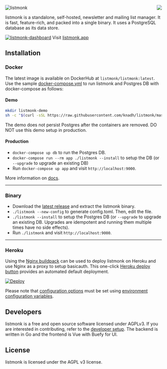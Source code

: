 <a href="https://zerodha.tech"><img src="https://zerodha.tech/static/images/github-badge.svg" align="right" /></a>

![listmonk](https://user-images.githubusercontent.com/547147/89733021-43fbf700-da70-11ea-82e4-e98cb5010257.png)

listmonk is a standalone, self-hosted, newsletter and mailing list manager. It is fast, feature-rich, and packed into a single binary. It uses a PostgreSQL database as its data store.

[![listmonk-dashboard](https://user-images.githubusercontent.com/547147/89733057-87566580-da70-11ea-8160-855f6f046a55.png)](https://listmonk.app)
Visit [listmonk.app](https://listmonk.app)

## Installation

### Docker

The latest image is available on DockerHub at `listmonk/listmonk:latest`. Use the sample [docker-compose.yml](https://github.com/knadh/listmonk/blob/master/docker-compose.yml) to run listmonk and Postgres DB with docker-compose as follows:

#### Demo

```bash
mkdir listmonk-demo
sh -c "$(curl -sSL https://raw.githubusercontent.com/knadh/listmonk/master/install-demo.sh)"
```

The demo does not persist Postgres after the containers are removed. DO NOT use this demo setup in production.

#### Production
- `docker-compose up db` to run the Postgres DB.
- `docker-compose run --rm app ./listmonk --install` to setup the DB (or `--upgrade` to upgrade an existing DB)
- Run `docker-compose up app` and visit `http://localhost:9000`.

More information on [docs](https://listmonk.app/docs).

__________________

### Binary
- Download the [latest release](https://github.com/knadh/listmonk/releases) and extract the listmonk binary.
- `./listmonk --new-config` to generate config.toml. Then, edit the file.
- `./listmonk --install` to setup the Postgres DB (or `--upgrade` to upgrade an existing DB. Upgrades are idempotent and running them multiple times have no side effects).
- Run `./listmonk` and visit `http://localhost:9000`.

__________________

### Heroku 

Using the [Nginx buildpack](https://github.com/heroku/heroku-buildpack-nginx) can be used to deploy listmonk on Heroku and use Nginx as a proxy to setup basicauth. 
This one-click [Heroku deploy button](https://github.com/bumi/listmonk-heroku) provides an automated default deployment.

[![Deploy](https://www.herokucdn.com/deploy/button.svg)](https://heroku.com/deploy?template=https://github.com/bumi/listmonk-heroku)

Please note that [configuration options](https://listmonk.app/docs/configuration) must be set using [environment configuration variables](https://devcenter.heroku.com/articles/config-vars).



## Developers
listmonk is a free and open source software licensed under AGPLv3. If you are interested in contributing, refer to the [developer setup](https://listmonk.app/docs/developer-setup). The backend is written in Go and the frontend is Vue with Buefy for UI. 


## License
listmonk is licensed under the AGPL v3 license.
